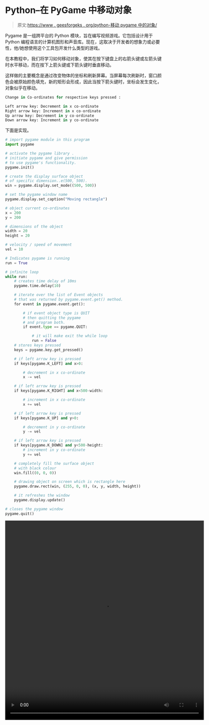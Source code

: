 # Python–在 PyGame 中移动对象

> 原文:[https://www . geesforgeks . org/python-移动 pygame 中的对象/](https://www.geeksforgeeks.org/python-moving-an-object-in-pygame/)

Pygame 是一组跨平台的 Python 模块，旨在编写视频游戏。它包括设计用于 Python 编程语言的计算机图形和声音库。现在，这取决于开发者的想象力或必要性，他/她想使用这个工具包开发什么类型的游戏。

在本教程中，我们将学习如何移动对象，使其在按下键盘上的右箭头键或左箭头键时水平移动，而在按下上箭头键或下箭头键时垂直移动。

这样做的主要概念是通过改变物体的坐标和刷新屏幕。当屏幕每次刷新时，窗口颜色会被原始颜色填充，新的矩形会形成，因此当按下箭头键时，坐标会发生变化，对象似乎在移动。

```py
Change in Co-ordinates for respective keys pressed :

Left arrow key: Decrement in x co-ordinate
Right arrow key: Increment in x co-ordinate
Up arrow key: Decrement in y co-ordinate
Down arrow key: Increment in y co-ordinate

```

下面是实现。

```py
# import pygame module in this program 
import pygame

# activate the pygame library .  
# initiate pygame and give permission  
# to use pygame's functionality.  
pygame.init()

# create the display surface object  
# of specific dimension..e(500, 500).  
win = pygame.display.set_mode((500, 500))

# set the pygame window name 
pygame.display.set_caption("Moving rectangle")

# object current co-ordinates 
x = 200
y = 200

# dimensions of the object 
width = 20
height = 20

# velocity / speed of movement
vel = 10

# Indicates pygame is running
run = True

# infinite loop 
while run:
    # creates time delay of 10ms 
    pygame.time.delay(10)

    # iterate over the list of Event objects  
    # that was returned by pygame.event.get() method.  
    for event in pygame.event.get():

        # if event object type is QUIT  
        # then quitting the pygame  
        # and program both.  
        if event.type == pygame.QUIT:

            # it will make exit the while loop 
            run = False
    # stores keys pressed 
    keys = pygame.key.get_pressed()

    # if left arrow key is pressed
    if keys[pygame.K_LEFT] and x>0:

        # decrement in x co-ordinate
        x -= vel

    # if left arrow key is pressed
    if keys[pygame.K_RIGHT] and x<500-width:

        # increment in x co-ordinate
        x += vel

    # if left arrow key is pressed   
    if keys[pygame.K_UP] and y>0:

        # decrement in y co-ordinate
        y -= vel

    # if left arrow key is pressed   
    if keys[pygame.K_DOWN] and y<500-height:
        # increment in y co-ordinate
        y += vel

    # completely fill the surface object  
    # with black colour  
    win.fill((0, 0, 0))

    # drawing object on screen which is rectangle here 
    pygame.draw.rect(win, (255, 0, 0), (x, y, width, height))

    # it refreshes the window
    pygame.display.update() 

# closes the pygame window 
pygame.quit()
```

**<video class="wp-video-shortcode" id="video-383628-1" width="640" height="640" preload="metadata" controls=""><source type="video/mp4" src="https://media.geeksforgeeks.org/wp-content/uploads/20200227214935/Moving-rectangle-27-02-2020-21_46_05.mp4?_=1">[https://media . geekesforgeks . org/WP-content/uploads/20200227214935/moveing-rectangle-27-02-2020-21 _ 46 _ 05 . MP4](https://media.geeksforgeeks.org/wp-content/uploads/20200227214935/Moving-rectangle-27-02-2020-21_46_05.mp4)</video>**